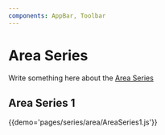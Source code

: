 ```yaml
---
components: AppBar, Toolbar
---
```


# Area Series

Write something here about the [Area  Series](https://material.io/guidelines/layout/structure.html#structure-app-bar)

## Area Series 1

{{demo='pages/series/area/AreaSeries1.js'}}
